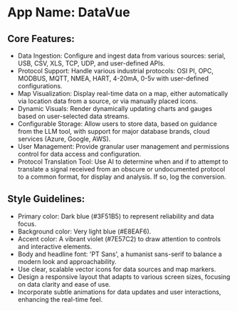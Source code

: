 # **App Name**: DataVue

## Core Features:

- Data Ingestion: Configure and ingest data from various sources: serial, USB, CSV, XLS, TCP, UDP, and user-defined APIs.
- Protocol Support: Handle various industrial protocols: OSI PI, OPC, MODBUS, MQTT, NMEA, HART, 4-20mA, 0-5v with user-defined configurations.
- Map Visualization: Display real-time data on a map, either automatically via location data from a source, or via manually placed icons.
- Dynamic Visuals: Render dynamically updating charts and gauges based on user-selected data streams.
- Configurable Storage: Allow users to store data, based on guidance from the LLM tool, with support for major database brands, cloud services (Azure, Google, AWS).
- User Management: Provide granular user management and permissions control for data access and configuration.
- Protocol Translation Tool: Use AI to determine when and if to attempt to translate a signal received from an obscure or undocumented protocol to a common format, for display and analysis.  If so, log the conversion.

## Style Guidelines:

- Primary color: Dark blue (#3F51B5) to represent reliability and data focus.
- Background color: Very light blue (#E8EAF6).
- Accent color: A vibrant violet (#7E57C2) to draw attention to controls and interactive elements.
- Body and headline font: 'PT Sans', a humanist sans-serif to balance a modern look and approachability.
- Use clear, scalable vector icons for data sources and map markers.
- Design a responsive layout that adapts to various screen sizes, focusing on data clarity and ease of use.
- Incorporate subtle animations for data updates and user interactions, enhancing the real-time feel.